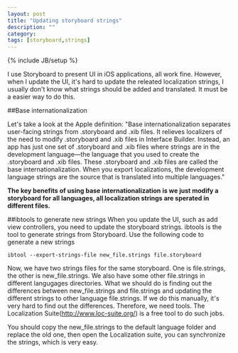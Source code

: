 ```yaml
---
layout: post
title: "Updating storyboard strings"
description: ""
category: 
tags: [storyboard,strings]
---
```

{% include JB/setup %}

I use Storyboard to present UI in iOS applications, all work fine. However, when I update the UI, it's hard to update the releated localization strings, I usually don't know what strings should be added and translated. It must be a easier way to do this.

##Base internationalization

Let's take a look at the Apple definition: 
	"Base internationalization separates user-facing strings from .storyboard and .xib files. It relieves localizers of the need to modify .storyboard and .xib files in Interface Builder. Instead, an app has just one set of .storyboard and .xib files where strings are in the development language—the language that you used to create the .storyboard and .xib files. These .storyboard and .xib files are called the base internationalization. When you export localizations, the development language strings are the source that is translated into multiple languages."

**The key benefits of using base internationalization is we just modify a storyboard for all languages, all localization strings are sperated in different files.**

##ibtools to generate new strings
When you update the UI, such as add view controllers, you need to update the storyboard strings. ibtools is the tool to generate strings from Storyboard. Use the following code to generate a new strings

`ibtool --export-strings-file new_file.strings file.storyboard`

Now, we have two strings files for the same storyboard. One is file.strings, the other is new_file.strings. We also have some other file.strings in different langugages directories. What we should do is finding out the differences between new_file.strings and file.strings and updating the different strings to other language file.strings. If we do this manually, it's very hard to find out the differences. Therefore, we need tools. The Localization Suite(http://www.loc-suite.org/) is a free tool to do such jobs.

You should copy the new_file.strings to the default language folder and replace the old one, then open the Localization suite, you can synchronize the strings, which is very easy.